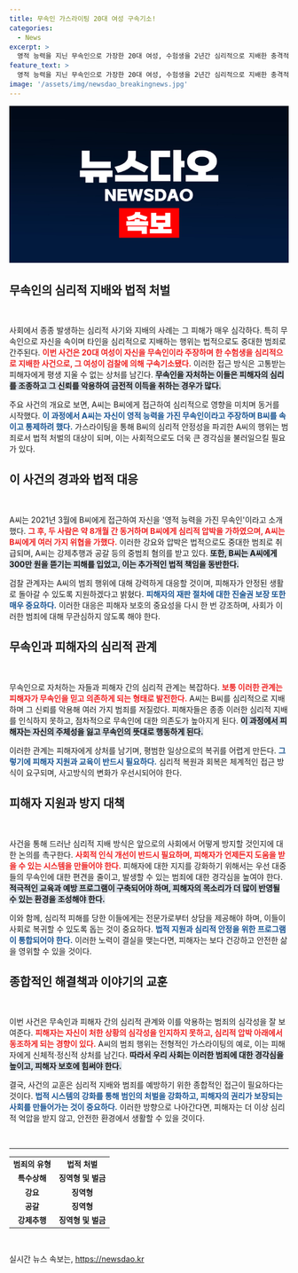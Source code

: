 ```yaml
---
title: 무속인 가스라이팅 20대 여성 구속기소!
categories:
  - News
excerpt: >
  영적 능력을 지닌 무속인으로 가장한 20대 여성, 수험생을 2년간 심리적으로 지배한 충격적인 사건! 강제추행과 가스라이팅의 실체는? 범죄의 모든 것을 파헤칩니다!
feature_text: >
  영적 능력을 지닌 무속인으로 가장한 20대 여성, 수험생을 2년간 심리적으로 지배한 충격적인 사건! 강제추행과 가스라이팅의 실체는? 범죄의 모든 것을 파헤칩니다!
image: '/assets/img/newsdao_breakingnews.jpg'
---
```


<p><img src="/assets/img/newsdao_breakingnews.jpg" alt="firstkoreanews 속보" /></p>

<h2 data-ke-size="size26">무속인의 심리적 지배와 법적 처벌</h2>

<p data-ke-size="size16">&nbsp;</p>

<p>사회에서 종종 발생하는 심리적 사기와 지배의 사례는 그 피해가 매우 심각하다. 특히 무속인으로 자신을 속이며 타인을 심리적으로 지배하는 행위는 법적으로도 중대한 범죄로 간주된다. <b><span style="color: #ee2323;">이번 사건은 20대 여성이 자신을 무속인이라 주장하며 한 수험생을 심리적으로 지배한 사건으로, 그 여성이 검찰에 의해 구속기소됐다.</span></b> 이러한 접근 방식은 고통받는 피해자에게 평생 지울 수 없는 상처를 남긴다. <b><span style="background-color: #21538527;">무속인을 자처하는 이들은 피해자의 심리를 조종하고 그 신뢰를 악용하여 금전적 이득을 취하는 경우가 많다.</span></b></p>

<p>주요 사건의 개요로 보면, A씨는 B씨에게 접근하여 심리적으로 영향을 미치며 동거를 시작했다. <b><span style="color: #1a5490;">이 과정에서 A씨는 자신이 영적 능력을 가진 무속인이라고 주장하며 B씨를 속이고 통제하려 했다.</span></b> 가스라이팅을 통해 B씨의 심리적 안정성을 파괴한 A씨의 행위는 범죄로서 법적 처벌의 대상이 되며, 이는 사회적으로도 더욱 큰 경각심을 불러일으킬 필요가 있다.</p>

<h2 data-ke-size="size26">이 사건의 경과와 법적 대응</h2>

<p data-ke-size="size16">&nbsp;</p>

<p>A씨는 2021년 3월에 B씨에게 접근하여 자신을 '영적 능력을 가진 무속인'이라고 소개했다. <b><span style="color: #ee2323;">그 후, 두 사람은 약 8개월 간 동거하며 B씨에게 심리적 압박을 가하였으며, A씨는 B씨에게 여러 가지 위협을 가했다.</span></b> 이러한 강요와 압박은 법적으로도 중대한 범죄로 취급되며, A씨는 강제추행과 공갈 등의 중범죄 혐의를 받고 있다. <b><span style="background-color: #21538527;">또한, B씨는 A씨에게 300만 원을 뜯기는 피해를 입었고, 이는 추가적인 법적 책임을 동반한다.</span></b></p>

<p>검찰 관계자는 A씨의 범죄 행위에 대해 강력하게 대응할 것이며, 피해자가 안정된 생활로 돌아갈 수 있도록 지원하겠다고 밝혔다. <b><span style="color: #1a5490;">피해자의 재판 절차에 대한 진술권 보장 또한 매우 중요하다.</span></b> 이러한 대응은 피해자 보호의 중요성을 다시 한 번 강조하며, 사회가 이러한 범죄에 대해 무관심하지 않도록 해야 한다.</p>

<h2 data-ke-size="size26">무속인과 피해자의 심리적 관계</h2>

<p data-ke-size="size16">&nbsp;</p>

<p>무속인으로 자처하는 자들과 피해자 간의 심리적 관계는 복잡하다. <b><span style="color: #ee2323;">보통 이러한 관계는 피해자가 무속인을 믿고 의존하게 되는 형태로 발전한다.</span></b> A씨는 B씨를 심리적으로 지배하며 그 신뢰를 악용해 여러 가지 범죄를 저질렀다. 피해자들은 종종 이러한 심리적 지배를 인식하지 못하고, 점차적으로 무속인에 대한 의존도가 높아지게 된다. <b><span style="background-color: #21538527;">이 과정에서 피해자는 자신의 주체성을 잃고 무속인의 뜻대로 행동하게 된다.</span></b></p>

<p>이러한 관계는 피해자에게 상처를 남기며, 평범한 일상으로의 복귀를 어렵게 만든다. <b><span style="color: #1a5490;">그렇기에 피해자 지원과 교육이 반드시 필요하다.</span></b> 심리적 복원과 회복은 체계적인 접근 방식이 요구되며, 사고방식의 변화가 우선시되어야 한다.</p>

<h2 data-ke-size="size26">피해자 지원과 방지 대책</h2>

<p data-ke-size="size16">&nbsp;</p>

<p>사건을 통해 드러난 심리적 지배 방식은 앞으로의 사회에서 어떻게 방지할 것인지에 대한 논의를 촉구한다. <b><span style="color: #ee2323;">사회적 인식 개선이 반드시 필요하며, 피해자가 언제든지 도움을 받을 수 있는 시스템을 만들어야 한다.</span></b> 피해자에 대한 지지를 강화하기 위해서는 우선 대중들의 무속인에 대한 편견을 줄이고, 발생할 수 있는 범죄에 대한 경각심을 높여야 한다. <b><span style="background-color: #21538527;">적극적인 교육과 예방 프로그램이 구축되어야 하며, 피해자의 목소리가 더 많이 반영될 수 있는 환경을 조성해야 한다.</span></b></p>

<p>이와 함께, 심리적 피해를 당한 이들에게는 전문가로부터 상담을 제공해야 하며, 이들이 사회로 복귀할 수 있도록 돕는 것이 중요하다. <b><span style="color: #1a5490;">법적 지원과 심리적 안정을 위한 프로그램이 통합되어야 한다.</span></b> 이러한 노력이 결실을 맺는다면, 피해자는 보다 건강하고 안전한 삶을 영위할 수 있을 것이다.</p>

<h2 data-ke-size="size26">종합적인 해결책과 이야기의 교훈</h2>

<p data-ke-size="size16">&nbsp;</p>

<p>이번 사건은 무속인과 피해자 간의 심리적 관계와 이를 악용하는 범죄의 심각성을 잘 보여준다. <b><span style="color: #ee2323;">피해자는 자신이 처한 상황의 심각성을 인지하지 못하고, 심리적 압박 아래에서 동조하게 되는 경향이 있다.</span></b> A씨의 범죄 행위는 전형적인 가스라이팅의 예로, 이는 피해자에게 신체적·정신적 상처를 남긴다. <b><span style="background-color: #21538527;">따라서 우리 사회는 이러한 범죄에 대한 경각심을 높이고, 피해자 보호에 힘써야 한다.</span></b></p>

<p>결국, 사건의 교훈은 심리적 지배와 범죄를 예방하기 위한 종합적인 접근이 필요하다는 것이다. <b><span style="color: #1a5490;">법적 시스템의 강화를 통해 범인의 처벌을 강화하고, 피해자의 권리가 보장되는 사회를 만들어가는 것이 중요하다.</span></b> 이러한 방향으로 나아간다면, 피해자는 더 이상 심리적 억압을 받지 않고, 안전한 환경에서 생활할 수 있을 것이다. </p>

<p data-ke-size="size16">&nbsp;</p>

<hr />

<table style="width: 100%; border-collapse: collapse;">
    <tbody>
        <tr>
            <td style="text-align: center; height: 17px;"><b>범죄의 유형</b></td>
            <td style="text-align: center; height: 17px;"><b>법적 처벌</b></td>
        </tr>
        <tr>
            <td style="text-align: center; height: 17px;"><b>특수상해</b></td>
            <td style="text-align: center; height: 17px;"><b>징역형 및 벌금</b></td>
        </tr>
        <tr>
            <td style="text-align: center; height: 17px;"><b>강요</b></td>
            <td style="text-align: center; height: 17px;"><b>징역형</b></td>
        </tr>
        <tr>
            <td style="text-align: center; height: 17px;"><b>공갈</b></td>
            <td style="text-align: center; height: 17px;"><b>징역형</b></td>
        </tr>
        <tr>
            <td style="text-align: center; height: 17px;"><b>강제추행</b></td>
            <td style="text-align: center; height: 17px;"><b>징역형 및 벌금</b></td>
        </tr>
    </tbody>
</table>

<p data-ke-size="size16">&nbsp;</p>
실시간 뉴스 속보는, <a href="https://newsdao.kr" rel="dofollow">https://newsdao.kr</a>


